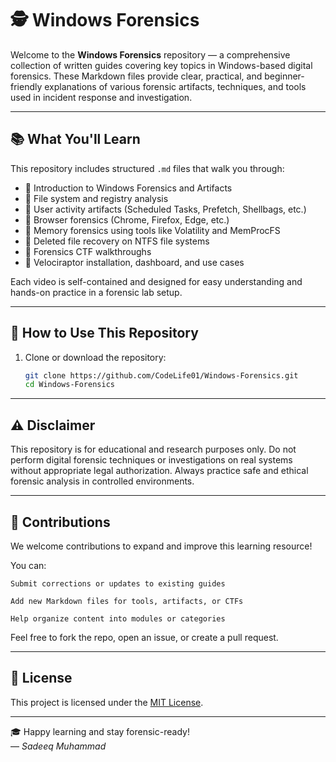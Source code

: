# 🕵️ Windows Forensics 

Welcome to the **Windows Forensics** repository — a comprehensive collection of written guides covering key topics in Windows-based digital forensics. These Markdown files provide clear, practical, and beginner-friendly explanations of various forensic artifacts, techniques, and tools used in incident response and investigation.


---

## 📚 What You'll Learn

This repository includes structured `.md` files that walk you through:

- 🔹 Introduction to Windows Forensics and Artifacts  
- 🔹 File system and registry analysis  
- 🔹 User activity artifacts (Scheduled Tasks, Prefetch, Shellbags, etc.)  
- 🔹 Browser forensics (Chrome, Firefox, Edge, etc.)  
- 🔹 Memory forensics using tools like Volatility and MemProcFS  
- 🔹 Deleted file recovery on NTFS file systems  
- 🔹 Forensics CTF walkthroughs  
- 🔹 Velociraptor installation, dashboard, and use cases

Each video is self-contained and designed for easy understanding and hands-on practice in a forensic lab setup.

---


## 🧭 How to Use This Repository

1. Clone or download the repository:
   ```bash
   git clone https://github.com/CodeLife01/Windows-Forensics.git
   cd Windows-Forensics

---

## ⚠️ Disclaimer

This repository is for educational and research purposes only.
Do not perform digital forensic techniques or investigations on real systems without appropriate legal authorization.
Always practice safe and ethical forensic analysis in controlled environments.

---

## 🤝 Contributions

We welcome contributions to expand and improve this learning resource!

You can:

    Submit corrections or updates to existing guides

    Add new Markdown files for tools, artifacts, or CTFs

    Help organize content into modules or categories

Feel free to fork the repo, open an issue, or create a pull request.

---

## 📜 License

This project is licensed under the [MIT License](LICENSE).

---

🎓 Happy learning and stay forensic-ready!  
— *Sadeeq Muhammad*
